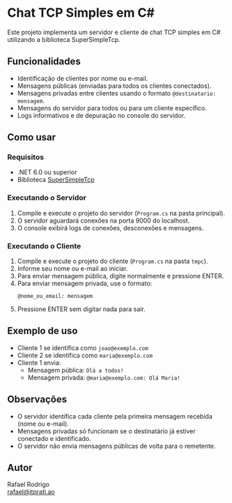 # Chat TCP Simples em C#

Este projeto implementa um servidor e cliente de chat TCP simples em C# utilizando a biblioteca SuperSimpleTcp.

## Funcionalidades
- Identificação de clientes por nome ou e-mail.
- Mensagens públicas (enviadas para todos os clientes conectados).
- Mensagens privadas entre clientes usando o formato `@destinatario: mensagem`.
- Mensagens do servidor para todos ou para um cliente específico.
- Logs informativos e de depuração no console do servidor.

## Como usar

### Requisitos
- .NET 6.0 ou superior
- Biblioteca [SuperSimpleTcp](https://github.com/jchristn/SuperSimpleTcp)

### Executando o Servidor
1. Compile e execute o projeto do servidor (`Program.cs` na pasta principal).
2. O servidor aguardará conexões na porta 9000 do localhost.
3. O console exibirá logs de conexões, desconexões e mensagens.

### Executando o Cliente
1. Compile e execute o projeto do cliente (`Program.cs` na pasta `tmpc`).
2. Informe seu nome ou e-mail ao iniciar.
3. Para enviar mensagem pública, digite normalmente e pressione ENTER.
4. Para enviar mensagem privada, use o formato:
   ```
   @nome_ou_email: mensagem
   ```
5. Pressione ENTER sem digitar nada para sair.

## Exemplo de uso

- Cliente 1 se identifica como `joao@exemplo.com`
- Cliente 2 se identifica como `maria@exemplo.com`
- Cliente 1 envia:
  - Mensagem pública: `Olá a todos!`
  - Mensagem privada: `@maria@exemplo.com: Olá Maria!`

## Observações
- O servidor identifica cada cliente pela primeira mensagem recebida (nome ou e-mail).
- Mensagens privadas só funcionam se o destinatário já estiver conectado e identificado.
- O servidor não envia mensagens públicas de volta para o remetente.

## Autor
Rafael Rodrigo  
rafael@itprati.ao
